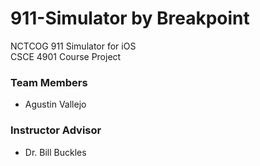# 911-Simulator by Breakpoint
NCTCOG 911 Simulator for iOS  
CSCE 4901 Course Project

### Team Members
- Agustin Vallejo

### Instructor Advisor
- Dr. Bill Buckles
